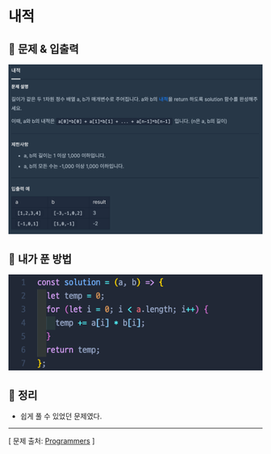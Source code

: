 # 내적

## 📍 문제 & 입출력

<img src="./Images/1.png"/>

## 📍 내가 푼 방법

<img src="./Images/2.png"/>

## 📍 정리

- 쉽게 풀 수 있었던 문제였다.

---

[ 문제 출처: [Programmers](https://programmers.co.kr/) ]
